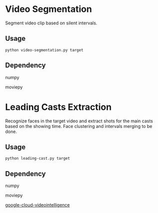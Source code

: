 # Video Segmentation
Segment video clip based on silent intervals.
## Usage
`python video-segmentation.py target`

## Dependency
numpy

moviepy

# Leading Casts Extraction
Recognize faces in the target video and extract shots for the main casts based on the showing time.
Face clustering and intervals merging to be done.
## Usage
`python leading-cast.py target`

## Dependency
numpy

moviepy

[google-cloud-videointelligence](https://github.com/googleapis/python-videointelligence)
